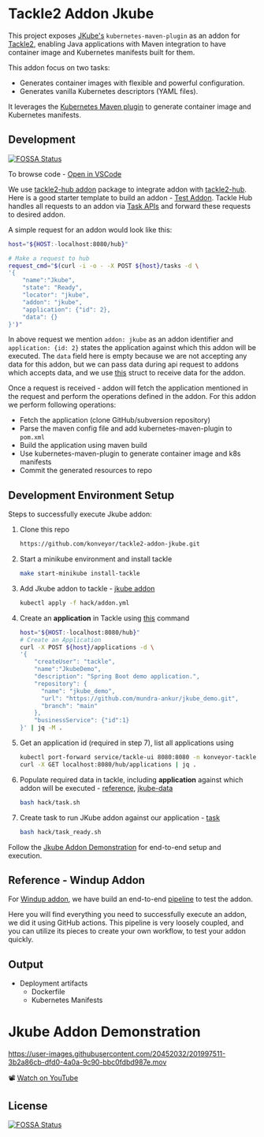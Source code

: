 Tackle2 Addon Jkube
===================
This project exposes [JKube's](https://www.eclipse.org/jkube) `kubernetes-maven-plugin` as an addon for [Tackle2](https://github.com/konveyor?q=tackle2&type=all&language=&sort=), enabling Java applications with Maven integration to have container image and Kubernetes manifests built for them.

This addon focus on two tasks:
- Generates container images with flexible and powerful configuration.
- Generates vanilla Kubernetes descriptors (YAML files).

It leverages the [Kubernetes Maven plugin](https://www.eclipse.org/jkube/docs/kubernetes-maven-plugin)  to generate container image and Kubernetes manifests.

## Development
[![FOSSA Status](https://app.fossa.com/api/projects/git%2Bgithub.com%2Fkonveyor%2Ftackle2-addon-jkube.svg?type=shield)](https://app.fossa.com/projects/git%2Bgithub.com%2Fkonveyor%2Ftackle2-addon-jkube?ref=badge_shield)

To browse code - [Open in VSCode](https://open.vscode.dev/konveyor/tackle2-addon-jkube)

We use [tackle2-hub addon](https://github.com/konveyor/tackle2-hub/tree/main/addon) package to integrate addon with [tackle2-hub](https://github.com/konveyor/tackle2-hub). Here is a good starter template to build an addon - [Test Addon](https://github.com/konveyor/tackle2-hub/tree/main/hack/cmd/addon).
Tackle Hub handles all requests to an addon via [Task APIs](https://github.com/konveyor/tackle2-hub/blob/main/api/task.go) and forward these requests to desired addon.


A simple request for an addon would look like this:
```bash
host="${HOST:-localhost:8080/hub}"

# Make a request to hub
request_cmd="$(curl -i -o - -X POST ${host}/tasks -d \
'{
    "name":"Jkube",
    "state": "Ready",
    "locator": "jkube",
    "addon": "jkube",
    "application": {"id": 2},
    "data": {}
}')"
```

In above request we mention `addon: jkube` as an addon identifier and `application: {id: 2}` states the application against which this addon will be executed. The `data` field here is empty because we are not accepting any data for this addon, but we can pass data during api request to addons which accepts data, and we use [this](https://github.com/konveyor/tackle2-addon-windup/blob/84174448d3d7cd2abc7ba6ab27e66a55890b9061/cmd/main.go#L33-L47) struct to receive data for the addon.

Once a request is received - addon will fetch the application mentioned in the request and perform the operations defined in the addon. For this addon we perform following operations:
- Fetch the application (clone GitHub/subversion repository)
- Parse the maven config file and add kubernetes-maven-plugin to `pom.xml`
- Build the application using maven build
- Use kubernetes-maven-plugin to generate container image and k8s manifests
- Commit the generated resources to repo

## Development Environment Setup

Steps to successfully execute Jkube addon:
1. Clone this repo
    ```bash
    https://github.com/konveyor/tackle2-addon-jkube.git
    ```
2. Start a minikube environment and install tackle
    ```bash
    make start-minikube install-tackle
    ```
3. Add Jkube addon to tackle - [jkube addon](https://github.com/konveyor/tackle2-addon-jkube/blob/main/hack/addon.yml)
    ```bash
    kubectl apply -f hack/addon.yml
    ```
4. Create an **application** in Tackle using [this](https://github.com/konveyor/tackle2-addon-jkube/blob/a90ea44e8a4dadbcbdca556e52dce71ebb1b78b9/hack/task.sh#L39-L54) command
    ```bash
    host="${HOST:-localhost:8080/hub}"
    # Create an Application
    curl -X POST ${host}/applications -d \
    '{
        "createUser": "tackle",
        "name":"JkubeDemo",
        "description": "Spring Boot demo application.",
        "repository": {
          "name": "jkube_demo",
          "url": "https://github.com/mundra-ankur/jkube_demo.git",
          "branch": "main"
        },
        "businessService": {"id":1}
    }' | jq -M .
    ```

5. Get an application id (required in step 7), list all applications using
    ```bash
    kubectl port-forward service/tackle-ui 8080:8080 -n konveyor-tackle
    curl -X GET localhost:8080/hub/applications | jq .
    ```

6. Populate required data in tackle, including **application** against which addon will be executed - [reference](https://github.com/konveyor/tackle2-hub/tree/main/hack/add), [jkube-data](https://github.com/konveyor/tackle2-addon-jkube/blob/main/hack/task.sh)
    ```bash
    bash hack/task.sh
    ```

7. Create task to run JKube addon against our application - [task](https://github.com/konveyor/tackle2-addon-jkube/blob/a90ea44e8a4dadbcbdca556e52dce71ebb1b78b9/hack/task_ready.sh#L10-L18)
    ```bash
    bash hack/task_ready.sh
    ```

Follow the [Jkube Addon Demonstration](#jkube-addon-demonstration) for end-to-end setup and execution.

## Reference - Windup Addon
For [Windup addon](https://github.com/konveyor/tackle2-addon-windup), we have build an end-to-end [pipeline](https://github.com/konveyor/tackle2-addon-windup/blob/main/.github/workflows/test-windup.yml) to test the addon.

Here you will find everything you need to successfully execute an addon, we did it using GitHub actions. This pipeline is very loosely coupled, and you can utilize its pieces to create your own workflow, to test your addon quickly.

## Output
* Deployment artifacts
  * Dockerfile
  * Kubernetes Manifests

# Jkube Addon Demonstration

https://user-images.githubusercontent.com/20452032/201997511-3b2a86cb-dfd0-4a0a-9c90-bbc0fdbd987e.mov

📽️ [Watch on YouTube](https://youtu.be/fJM10cq7txg)


## License
[![FOSSA Status](https://app.fossa.com/api/projects/git%2Bgithub.com%2Fkonveyor%2Ftackle2-addon-jkube.svg?type=large)](https://app.fossa.com/projects/git%2Bgithub.com%2Fkonveyor%2Ftackle2-addon-jkube?ref=badge_large)